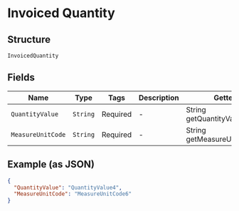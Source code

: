 
# Invoiced Quantity

## Structure

`InvoicedQuantity`

## Fields

| Name | Type | Tags | Description | Getter | Setter |
|  --- | --- | --- | --- | --- | --- |
| `QuantityValue` | `String` | Required | - | String getQuantityValue() | setQuantityValue(String quantityValue) |
| `MeasureUnitCode` | `String` | Required | - | String getMeasureUnitCode() | setMeasureUnitCode(String measureUnitCode) |

## Example (as JSON)

```json
{
  "QuantityValue": "QuantityValue4",
  "MeasureUnitCode": "MeasureUnitCode6"
}
```

